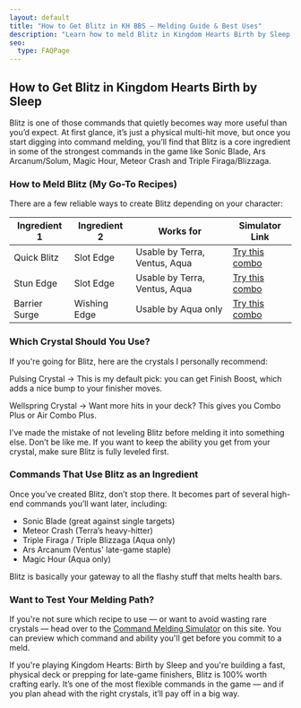 ```yaml
---
layout: default
title: "How to Get Blitz in KH BBS – Melding Guide & Best Uses"
description: "Learn how to meld Blitz in Kingdom Hearts Birth by Sleep. This guide shows known recipes, ability pairings, and why Blitz is great for Ventus Terra and Aqua."
seo:
  type: FAQPage
---
```

<section id="why-content">
<div class="container">
<div class="text">
<h1>How to Get Blitz in Kingdom Hearts Birth by Sleep</h1>
<p>Blitz is one of those commands that quietly becomes way more useful than you’d expect. At first glance,
    it’s just a physical multi-hit move, but once you start digging into command melding, you’ll find that
    Blitz is a core ingredient in some of the strongest commands in the game like Sonic Blade, Ars
    Arcanum/Solum, Magic Hour, Meteor Crash and Triple Firaga/Blizzaga.</p>
<div class="faq">
    <h3>How to Meld Blitz (My Go-To Recipes)</h3>
    <p>There are a few reliable ways to create Blitz depending on your character:</p>
    <table>
        <thead>
            <tr>
                <th>Ingredient 1</th>
                <th>Ingredient 2</th>
                <th>Works for</th>
                <th>Simulator Link</th>
            </tr>
        </thead>
        <tbody>
            <tr>
                <td data-label="Ingredient 1">Quick Blitz</td>
                <td data-label="Ingredient 2">Slot Edge</td>
                <td data-label="Works for">Usable by Terra, Ventus, Aqua</td>
                <td data-label="Simulator Link"><a
                        href="/?mode=simulator&cmd1=Quick%20Blitz&cmd2=Slot%20Edge">Try this combo</a>
                </td>
            </tr>
            <tr>
                <td data-label="Ingredient 1">Stun Edge</td>
                <td data-label="Ingredient 2">Slot Edge</td>
                <td data-label="Works for">Usable by Terra, Ventus, Aqua</td>
                <td data-label="Simulator Link"><a
                        href="/?mode=simulator&cmd1=Stun%20Edge&cmd2=Slot%20Edge">Try this combo</a>
                </td>
            </tr>
            <tr>
                <td data-label="Ingredient 1">Barrier Surge</td>
                <td data-label="Ingredient 2">Wishing Edge</td>
                <td data-label="Works for">Usable by Aqua only</td>
                <td data-label="Simulator Link"><a
                        href="/?mode=simulator&cmd1=Barrier%20Surge&cmd2=Wishing%20Edge">Try this
                        combo</a></td>
            </tr>
        </tbody>
    </table>
</div>

<div class="faq">
    <h3>Which Crystal Should You Use?</h3>
    <p>If you're going for Blitz, here are the crystals I personally recommend:</p>
    <p>Pulsing Crystal → This is my default pick: you can get Finish Boost, which adds a nice bump to your
        finisher moves.</p>
    <p>Wellspring Crystal → Want more hits in your deck? This gives you Combo Plus or Air Combo Plus.</p>
    <p>I've made the mistake of not leveling Blitz before melding it into something else. Don’t be like me.
        If you want to keep the ability you get from your crystal, make sure Blitz is fully leveled first.
    </p>
</div>

<div class="faq">
    <h3>Commands That Use Blitz as an Ingredient</h3>
    <p>Once you’ve created Blitz, don’t stop there. It becomes part of several high-end commands you’ll want
        later, including:</p>
    <ul>
        <li>Sonic Blade (great against single targets)</li>
        <li>Meteor Crash (Terra’s heavy-hitter)</li>
        <li>Triple Firaga / Triple Blizzaga (Aqua only)</li>
        <li>Ars Arcanum (Ventus' late-game staple)</li>
        <li>Magic Hour (Aqua only)</li>
    </ul>
    <p>Blitz is basically your gateway to all the flashy stuff that melts health bars.</p>
</div>

<h3>Want to Test Your Melding Path?</h3>
<p>If you're not sure which recipe to use — or want to avoid wasting rare crystals — head over to the <a
        href="/">Command Melding Simulator</a> on this site. You can preview which command and ability
    you'll get before you commit to a meld.</p>

<p>If you're playing Kingdom Hearts: Birth by Sleep and you're building a fast, physical deck or prepping
    for late-game finishers, Blitz is 100% worth crafting early. It’s one of the most flexible commands in
    the game — and if you plan ahead with the right crystals, it’ll pay off in a big way.</p>
</div>
</div>
</section>